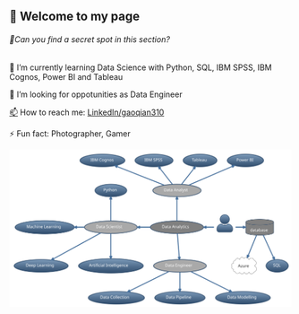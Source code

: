 ## 👋  Welcome to my page 
###### 💝Can you find a secret spot in this section?


🌱 I’m currently learning Data Science with Python, SQL, IBM SPSS, IBM Cognos, Power BI and Tableau

🤔 I’m looking for oppotunities as Data Engineer

[📫](mailto:gaoqian310@gmail.com) How to reach me: [LinkedIn/gaoqian310](https://www.linkedin.com/in/gaoqian310/)

⚡ Fun fact: Photographer, Gamer

![what I do](https://github.com/gaoqian310/gaoqian310/blob/c4e64a393dc186f3990f8db909dac2ba679037fe/what_I%20_do.svg)

